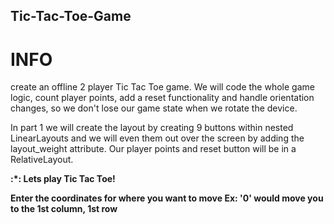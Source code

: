 ## Tic-Tac-Toe-Game
# INFO

create an offline 2 player Tic Tac Toe game.
We will code the whole game logic, 
count player points, 
add a reset functionality and handle orientation changes, 
so we don't lose our game state when we rotate the device.

In part 1 we will create the layout by creating 9 buttons within nested
LinearLayouts and we will even them out over the screen by adding the layout_weight attribute. 
Our player points and reset button will be in a RelativeLayout.

<b> :*: Lets play Tic Tac Toe!<b> 

Enter the coordinates for where you want to move
Ex: '0' would move you to the 1st column, 1st row
